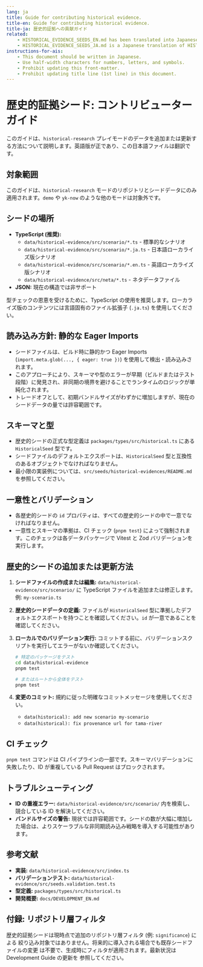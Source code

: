 ```yaml
---
lang: ja
title: Guide for contributing historical evidence.
title-en: Guide for contributing historical evidence.
title-ja: 歴史的証拠への貢献ガイド
related:
    - HISTORICAL_EVIDENCE_SEEDS_EN.md has been translated into Japanese as HISTORICAL_EVIDENCE_SEEDS_JA.md.
    - HISTORICAL_EVIDENCE_SEEDS_JA.md is a Japanese translation of HISTORICAL_EVIDENCE_SEEDS_EN.md.
instructions-for-ais:
    - This document should be written in Japanese.
    - Use half-width characters for numbers, letters, and symbols.
    - Prohibit updating this front-matter.
    - Prohibit updating title line (1st line) in this document.
---
```


# 歴史的証拠シード: コントリビューターガイド

このガイドは、`historical-research` プレイモードのデータを追加または更新する方法について説明します。英語版が正であり、この日本語ファイルは翻訳です。

## 対象範囲

このガイドは、`historical-research` モードのリポジトリとシードデータにのみ適用されます。`demo` や `yk-now` のような他のモードは対象外です。

## シードの場所

- **TypeScript (推奨):**
    - `data/historical-evidence/src/scenario/*.ts` - 標準的なシナリオ
    - `data/historical-evidence/src/scenario/*.ja.ts` - 日本語ローカライズ版シナリオ
    - `data/historical-evidence/src/scenario/*.en.ts` - 英語ローカライズ版シナリオ
    - `data/historical-evidence/src/neta/*.ts` - ネタデータファイル
- **JSON:** 現在の構造では非サポート

型チェックの恩恵を受けるために、TypeScript の使用を推奨します。ローカライズ版のコンテンツには言語固有のファイル拡張子 (`.ja.ts`) を使用してください。

## 読み込み方針: 静的な Eager Imports

- シードファイルは、ビルド時に静的かつ Eager Imports (`import.meta.glob(..., { eager: true })`) を使用して検出・読み込みされます。
- このアプローチにより、スキーマや型のエラーが早期（ビルドまたはテスト段階）に発見され、非同期の境界を避けることでランタイムのロジックが単純化されます。
- トレードオフとして、初期バンドルサイズがわずかに増加しますが、現在のシードデータの量では許容範囲です。

## スキーマと型

- 歴史的シードの正式な型定義は `packages/types/src/historical.ts` にある `HistoricalSeed` 型です。
- シードファイルのデフォルトエクスポートは、`HistoricalSeed` 型と互換性のあるオブジェクトでなければなりません。
- 最小限の実装例については、`src/seeds/historical-evidences/README.md` を参照してください。

## 一意性とバリデーション

- 各歴史的シードの `id` プロパティは、すべての歴史的シードの中で一意でなければなりません。
- 一意性とスキーマの準拠は、CI チェック (`pnpm test`) によって強制されます。このチェックは各データパッケージで Vitest と Zod バリデーションを実行します。

## 歴史的シードの追加または更新方法

1.  **シードファイルの作成または編集:**
    `data/historical-evidence/src/scenario/` に TypeScript ファイルを追加または修正します。
    例: `my-scenario.ts`

2.  **歴史的シードデータの定義:**
    ファイルが `HistoricalSeed` 型に準拠したデフォルトエクスポートを持つことを確認してください。`id` が一意であることを確認してください。

3.  **ローカルでのバリデーション実行:**
    コミットする前に、バリデーションスクリプトを実行してエラーがないか確認してください。

    ```bash
    # 特定のパッケージをテスト
    cd data/historical-evidence
    pnpm test

    # またはルートから全体をテスト
    pnpm test
    ```

4.  **変更のコミット:**
    規約に従った明確なコミットメッセージを使用してください。
    - `data(historical): add new scenario my-scenario`
    - `data(historical): fix provenance url for tama-river`

## CI チェック

`pnpm test` コマンドは CI パイプラインの一部です。スキーマバリデーションに失敗したり、ID が重複している Pull Request はブロックされます。

## トラブルシューティング

- **ID の重複エラー:** `data/historical-evidence/src/scenario/` 内を検索し、競合している ID を解決してください。
- **バンドルサイズの警告:** 現状では許容範囲です。シードの数が大幅に増加した場合は、よりスケーラブルな非同期読み込み戦略を導入する可能性があります。

## 参考文献

- **実装:** `data/historical-evidence/src/index.ts`
- **バリデーションテスト:** `data/historical-evidence/src/seeds.validation.test.ts`
- **型定義:** `packages/types/src/historical.ts`
- **開発概要:** `docs/DEVELOPMENT_EN.md`

## 付録: リポジトリ層フィルタ

歴史的証拠シードは現時点で追加のリポジトリ層フィルタ (例: `significance`) による
絞り込み対象ではありません。将来的に導入される場合でも既存シードファイルの変更
は不要で、生成時にフィルタが適用されます。最新状況は Development Guide の更新を
参照してください。
